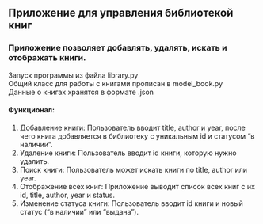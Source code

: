 ## Приложение для управления библиотекой книг

### Приложение позволяет добавлять, удалять, искать и отображать книги.  

Запуск программы из файла library.py  
Общий класс для работы с книгами прописан в model_book.py  
Данные о книгах хранятся в формате .json

#### Функционал:
 1. Добавление книги: Пользователь вводит title, author и year, после чего книга добавляется в библиотеку с уникальным id и статусом “в наличии”.  
 2. Удаление книги: Пользователь вводит id книги, которую нужно удалить.  
 3. Поиск книги: Пользователь может искать книги по title, author или year.  
 4. Отображение всех книг: Приложение выводит список всех книг с их id, title, author, year и status.  
 5. Изменение статуса книги: Пользователь вводит id книги и новый статус (“в наличии” или “выдана”).  